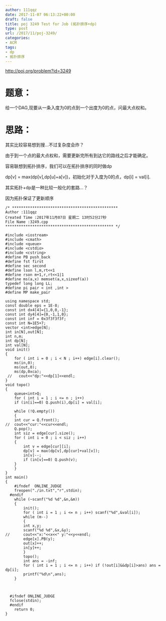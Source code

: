 ```yaml
---
author: 111qqz
date: 2017-11-07 06:13:22+00:00
draft: false
title: poj 3249 Test for Job (拓扑排序+dp)
type: post
url: /2017/11/poj-3249/
categories:
- ACM
tags:
- dp
- 拓扑排序
---
```


http://poj.org/problem?id=3249



# 题意：



给一个DAG,现要从一条入度为0的点到一个出度为0的点，问最大点权和。



# 思路：



其实比较容易想到搜...不过复杂度会炸？

由于到一个点的最大点权和，需要更新完所有到达它的路线之后才能确定。

容易联想到拓扑排序，我们可以在拓扑排序的同时做dp

dp[v] = max(dp[v],dp[u]+a[v])，初始化对于入度为0的点，dp[i] = val[i].

其实拓扑+dp是一种比较一般化的套路...？

因为拓扑保证了更新顺序


    
    /* ***********************************************
    Author :111qqz
    Created Time :2017年11月07日 星期二 13时52分27秒
    File Name :3249.cpp
    ************************************************ */
    
    #include <iostream>
    #include <cmath>
    #include <queue>
    #include <cstdio>
    #include <cstring>
    #define PB push_back
    #define fst first
    #define sec second
    #define lson l,m,rt<<1
    #define rson m+1,r,rt<<1|1
    #define ms(a,x) memset(a,x,sizeof(a))
    typedef long long LL;
    #define pi pair < int ,int >
    #define MP make_pair
    
    using namespace std;
    const double eps = 1E-8;
    const int dx4[4]={1,0,0,-1};
    const int dy4[4]={0,-1,1,0};
    const int inf = 0x3f3f3f3f;
    const int N=1E5+7;
    vector <int>edge[N];
    int in[N],out[N];
    int n,m;
    int dp[N];
    int val[N];
    void init()
    {
        for ( int i = 0 ; i < N ; i++) edge[i].clear();
        ms(in,0);
        ms(out,0);
        ms(dp,0xca);
     //   cout<<"dp:"<<dp[1]<<endl;
    }
    void topo()
    {
        queue<int>Q;
        for ( int i = 1 ; i <= n ; i++)
        if (in[i]==0) Q.push(i),dp[i] = val[i];
    
        while (!Q.empty())
        {
        int cur = Q.front();
    //  cout<<"cur:"<<cur<<endl;
        Q.pop();
        int siz = edge[cur].size();
        for ( int i = 0 ; i < siz ; i++)
        {
            int v = edge[cur][i];
            dp[v] = max(dp[v],dp[cur]+val[v]);
            in[v]--;
            if (in[v]==0) Q.push(v);
        }
        }
    }
    int main()
    {
        #ifndef  ONLINE_JUDGE 
        freopen("./in.txt","r",stdin);
      #endif
        while (~scanf("%d %d",&n,&m))
        {
            init();
            for ( int i = 1 ; i <= n ; i++) scanf("%d",&val[i]);
            while (m--)
            {
            int x,y;
            scanf("%d %d",&x,&y);
    //      cout<<"x:"<<x<<" y:"<<y<<endl;
            edge[x].PB(y);
            out[x]++;
            in[y]++;
            }
            topo();
            int ans = -inf;
            for ( int i = 1 ; i <= n ; i++) if (!out[i]&&dp[i]>ans) ans = dp[i];
            printf("%d\n",ans);
        }
    
    
    
      #ifndef ONLINE_JUDGE  
      fclose(stdin);
      #endif
        return 0;
    }
    




